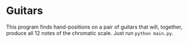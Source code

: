 # Guitars

This program finds hand-positions on a pair of guitars that will, together, produce all 12 notes of the chromatic scale. Just run `python main.py`.
